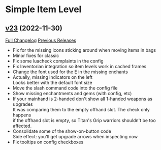 # Simple Item Level

## [v23](https://github.com/kemayo/wow-simpleitemlevel/tree/v23) (2022-11-30)
[Full Changelog](https://github.com/kemayo/wow-simpleitemlevel/compare/v22...v23) [Previous Releases](https://github.com/kemayo/wow-simpleitemlevel/releases)

- Fix for the missing icons sticking around when moving items in bags  
- Minor fixes for classic  
- Fix some luacheck complaints in the config  
- Fix Inventorian integration so item levels work in cached frames  
- Change the font used for the E in the missing enchants  
- Actually, missing indicators on the left  
    Looks better with the default font size  
- Move the slash command code into the config file  
- Show missing enchantments and gems (with config, etc)  
- If your mainhand is 2-handed don't show all 1-handed weapons as upgrades  
    It was comparing them to the empty offhand slot. The check only happens  
    if the offhand slot is empty, so Titan's Grip warriors shouldn't be too  
    affected.  
- Consolidate some of the show-on-button code  
    Side effect: you'll get upgrade arrows when inspecting now  
- Fix tooltips on config checkboxes  
